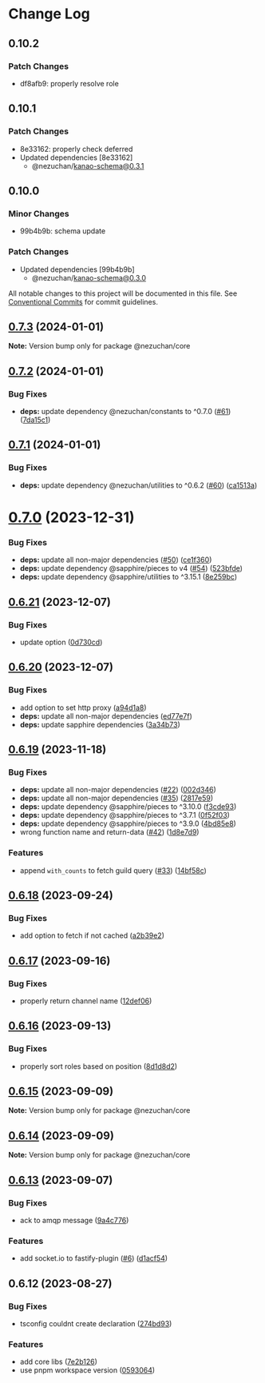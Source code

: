 # Change Log

## 0.10.2

### Patch Changes

- df8afb9: properly resolve role

## 0.10.1

### Patch Changes

- 8e33162: properly check deferred
- Updated dependencies [8e33162]
  - @nezuchan/kanao-schema@0.3.1

## 0.10.0

### Minor Changes

- 99b4b9b: schema update

### Patch Changes

- Updated dependencies [99b4b9b]
  - @nezuchan/kanao-schema@0.3.0

All notable changes to this project will be documented in this file.
See [Conventional Commits](https://conventionalcommits.org) for commit guidelines.

## [0.7.3](https://github.com/NezuChan/library/compare/@nezuchan/core@0.7.2...@nezuchan/core@0.7.3) (2024-01-01)

**Note:** Version bump only for package @nezuchan/core

## [0.7.2](https://github.com/NezuChan/library/compare/@nezuchan/core@0.7.1...@nezuchan/core@0.7.2) (2024-01-01)

### Bug Fixes

- **deps:** update dependency @nezuchan/constants to ^0.7.0 ([#61](https://github.com/NezuChan/library/issues/61)) ([7da15c1](https://github.com/NezuChan/library/commit/7da15c1889b523576ce9ff8b09dd30957ac1acd5))

## [0.7.1](https://github.com/NezuChan/library/compare/@nezuchan/core@0.7.0...@nezuchan/core@0.7.1) (2024-01-01)

### Bug Fixes

- **deps:** update dependency @nezuchan/utilities to ^0.6.2 ([#60](https://github.com/NezuChan/library/issues/60)) ([ca1513a](https://github.com/NezuChan/library/commit/ca1513aba21f544a237e0e76f39f79a9e178590b))

# [0.7.0](https://github.com/NezuChan/library/compare/@nezuchan/core@0.6.21...@nezuchan/core@0.7.0) (2023-12-31)

### Bug Fixes

- **deps:** update all non-major dependencies ([#50](https://github.com/NezuChan/library/issues/50)) ([ce1f360](https://github.com/NezuChan/library/commit/ce1f36082841e6cb2040d7f4d6f34a1a7cd9cf23))
- **deps:** update dependency @sapphire/pieces to v4 ([#54](https://github.com/NezuChan/library/issues/54)) ([523bfde](https://github.com/NezuChan/library/commit/523bfdeb8ffdce7667bf7fd06a9466f201f71c50))
- **deps:** update dependency @sapphire/utilities to ^3.15.1 ([8e259bc](https://github.com/NezuChan/library/commit/8e259bc985ec313796d2856062c1393ede1fb456))

## [0.6.21](https://github.com/NezuChan/library/compare/@nezuchan/core@0.6.20...@nezuchan/core@0.6.21) (2023-12-07)

### Bug Fixes

- update option ([0d730cd](https://github.com/NezuChan/library/commit/0d730cdf801be8282b4f2eab26f67e3953dc478d))

## [0.6.20](https://github.com/NezuChan/library/compare/@nezuchan/core@0.6.19...@nezuchan/core@0.6.20) (2023-12-07)

### Bug Fixes

- add option to set http proxy ([a94d1a8](https://github.com/NezuChan/library/commit/a94d1a8f51a2c72453d5b92aabcbdc411de1477a))
- **deps:** update all non-major dependencies ([ed77e7f](https://github.com/NezuChan/library/commit/ed77e7f22fbc6d32a4c136fef4c4647a02725543))
- **deps:** update sapphire dependencies ([3a34b73](https://github.com/NezuChan/library/commit/3a34b73e086a41be67e0c1b962bc7761033435f8))

## [0.6.19](https://github.com/NezuChan/library/compare/@nezuchan/core@0.6.18...@nezuchan/core@0.6.19) (2023-11-18)

### Bug Fixes

- **deps:** update all non-major dependencies ([#22](https://github.com/NezuChan/library/issues/22)) ([002d346](https://github.com/NezuChan/library/commit/002d3469048b0f2df180340b11fb76233f7deaaf))
- **deps:** update all non-major dependencies ([#35](https://github.com/NezuChan/library/issues/35)) ([2817e59](https://github.com/NezuChan/library/commit/2817e59f298aab90662d40eea94e2d80a8736241))
- **deps:** update dependency @sapphire/pieces to ^3.10.0 ([f3cde93](https://github.com/NezuChan/library/commit/f3cde93376026fd81465f915d3052e3721336efc))
- **deps:** update dependency @sapphire/pieces to ^3.7.1 ([0f52f03](https://github.com/NezuChan/library/commit/0f52f03d3357f0cebe1c541df748184f53b8d2c9))
- **deps:** update dependency @sapphire/pieces to ^3.9.0 ([4bd85e8](https://github.com/NezuChan/library/commit/4bd85e86b973bbdf1294e004c75836094ea85559))
- wrong function name and return-data ([#42](https://github.com/NezuChan/library/issues/42)) ([1d8e7d9](https://github.com/NezuChan/library/commit/1d8e7d9067a844c599b47ead1095c492e49576cf))

### Features

- append `with_counts` to fetch guild query ([#33](https://github.com/NezuChan/library/issues/33)) ([14bf58c](https://github.com/NezuChan/library/commit/14bf58c4ad38031c7911f41fdbd4f15691865587))

## [0.6.18](https://github.com/NezuChan/library/compare/@nezuchan/core@0.6.17...@nezuchan/core@0.6.18) (2023-09-24)

### Bug Fixes

- add option to fetch if not cached ([a2b39e2](https://github.com/NezuChan/library/commit/a2b39e22da4c824088d48cd5fb9f099516d8a065))

## [0.6.17](https://github.com/NezuChan/library/compare/@nezuchan/core@0.6.16...@nezuchan/core@0.6.17) (2023-09-16)

### Bug Fixes

- properly return channel name ([12def06](https://github.com/NezuChan/library/commit/12def06706821b90165dc2f3de5e29e64b35cada))

## [0.6.16](https://github.com/NezuChan/library/compare/@nezuchan/core@0.6.15...@nezuchan/core@0.6.16) (2023-09-13)

### Bug Fixes

- properly sort roles based on position ([8d1d8d2](https://github.com/NezuChan/library/commit/8d1d8d273885ac9d16510a7308563da7811f81da))

## [0.6.15](https://github.com/NezuChan/library/compare/@nezuchan/core@0.6.14...@nezuchan/core@0.6.15) (2023-09-09)

**Note:** Version bump only for package @nezuchan/core

## [0.6.14](https://github.com/NezuChan/library/compare/@nezuchan/core@0.6.13...@nezuchan/core@0.6.14) (2023-09-09)

**Note:** Version bump only for package @nezuchan/core

## [0.6.13](https://github.com/NezuChan/library/compare/@nezuchan/core@0.6.12...@nezuchan/core@0.6.13) (2023-09-07)

### Bug Fixes

- ack to amqp message ([9a4c776](https://github.com/NezuChan/library/commit/9a4c776c430cc14d06d12b361ce8557ddf0d395f))

### Features

- add socket.io to fastify-plugin ([#6](https://github.com/NezuChan/library/issues/6)) ([d1acf54](https://github.com/NezuChan/library/commit/d1acf54389abf43d2f637667d4e593a1db0eff55))

## 0.6.12 (2023-08-27)

### Bug Fixes

- tsconfig couldnt create declaration ([274bd93](https://github.com/NezuChan/library/commit/274bd937c48d2c9fe39d2eca11aad72c8a7a9879))

### Features

- add core libs ([7e2b126](https://github.com/NezuChan/library/commit/7e2b12634e8bd279ef120717965c72e8975a1bf9))
- use pnpm workspace version ([0593064](https://github.com/NezuChan/library/commit/05930644af446f6d82511c1ce4d921e9f800f150))

